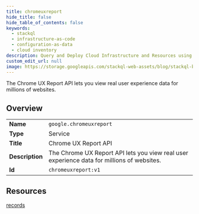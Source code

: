 ```yaml
---
title: chromeuxreport
hide_title: false
hide_table_of_contents: false
keywords:
  - stackql
  - infrastructure-as-code
  - configuration-as-data
  - cloud inventory
description: Query and Deploy Cloud Infrastructure and Resources using SQL
custom_edit_url: null
image: https://storage.googleapis.com/stackql-web-assets/blog/stackql-blog-post-featured-image.png
---
```

The Chrome UX Report API lets you view real user experience data for millions of websites.  
    

## Overview
<table><tbody>
<tr><td><b>Name</b></td><td><code>google.chromeuxreport</code></td></tr>
<tr><td><b>Type</b></td><td>Service</td></tr>
<tr><td><b>Title</b></td><td>Chrome UX Report API</td></tr>
<tr><td><b>Description</b></td><td>The Chrome UX Report API lets you view real user experience data for millions of websites.</td></tr>
<tr><td><b>Id</b></td><td><code>chromeuxreport:v1</code></td></tr>
</tbody></table>

## Resources
<div class="row">
<div class="providerDocColumn">
<a href="/providers/google/chromeuxreport/records/">records</a><br />
</div>
<div class="providerDocColumn">
</div>
</div>
